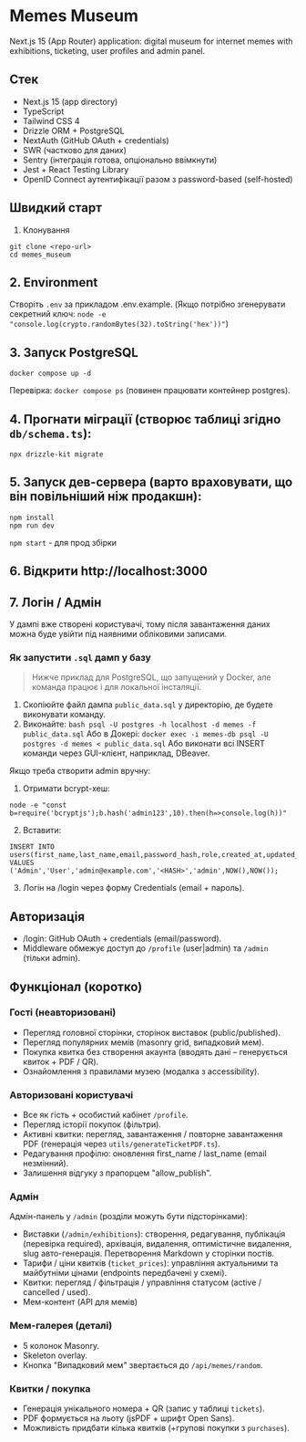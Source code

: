 # Memes Museum

Next.js 15 (App Router) application: digital museum for internet memes with exhibitions, ticketing, user profiles and admin panel.

## Стек

- Next.js 15 (app directory)
- TypeScript
- Tailwind CSS 4
- Drizzle ORM + PostgreSQL
- NextAuth (GitHub OAuth + credentials)
- SWR (частково для даних)
- Sentry (інтеграція готова, опціонально ввімкнути)
- Jest + React Testing Library
- OpenID Connect аутентифікації разом з password-based (self-hosted)

## Швидкий старт

1. Клонування

```
git clone <repo-url>
cd memes_museum
```

## 2. Environment

Створіть `.env` за прикладом .env.example.
(Якщо потрібно згенерувати секретний ключ: `node -e "console.log(crypto.randomBytes(32).toString('hex'))"`)

## 3. Запуск PostgreSQL

```
docker compose up -d
```

Перевірка: `docker compose ps` (повинен працювати контейнер postgres).

## 4. Прогнати міграції (створює таблиці згідно `db/schema.ts`):

```
npx drizzle-kit migrate
```

## 5. Запуск дев-сервера (варто враховувати, що він повільніший ніж продакшн):

```
npm install
npm run dev

```

`npm start` - для прод збірки

## 6. Відкрити http://localhost:3000

## 7. Логін / Адмін

У дампі вже створені користувачі, тому після завантаження даних можна буде увійти під наявними обліковими записами.

### Як запустити `.sql` дамп у базу

> Нижче приклад для PostgreSQL, що запущений у Docker, але команда працює і для локальної інсталяції.

1. Скопіюйте файл дампа `public_data.sql` у директорію, де будете виконувати команду.
2. Виконайте:
   `bash psql -U postgres -h localhost -d memes -f public_data.sql`
   Або в Докері:
   `docker exec -i memes-db psql -U postgres -d memes < public_data.sql`
   Або виконати всі INSERT команди через GUI-клієнт, наприклад, DBeaver.

Якщо треба створити admin вручну:

1. Отримати bcrypt-хеш:

```
node -e "const b=require('bcryptjs');b.hash('admin123',10).then(h=>console.log(h))"
```

2. Вставити:

```
INSERT INTO users(first_name,last_name,email,password_hash,role,created_at,updated_at)
VALUES ('Admin','User','admin@example.com','<HASH>','admin',NOW(),NOW());
```

3. Логін на /login через форму Credentials (email + пароль).

## Авторизація

- /login: GitHub OAuth + credentials (email/password).
- Middleware обмежує доступ до `/profile` (user|admin) та `/admin` (тільки admin).

## Функціонал (коротко)

### Гості (неавторизовані)

- Перегляд головної сторінки, сторінок виставок (public/published).
- Перегляд популярних мемів (masonry grid, випадковий мем).
- Покупка квитка без створення акаунта (вводять дані – генерується квиток + PDF / QR).
- Ознайомлення з правилами музею (модалка з accessibility).

### Авторизовані користувачі

- Все як гість + особистий кабінет `/profile`.
- Перегляд історії покупок (фільтри).
- Активні квитки: перегляд, завантаження / повторне завантаження PDF (генерація через `utils/generateTicketPDF.ts`).
- Редагування профілю: оновлення first_name / last_name (email незмінний).
- Залишення відгуку з прапорцем "allow_publish".

### Адмін

Адмін-панель у `/admin` (розділи можуть бути підсторінками):

- Виставки (`/admin/exhibitions`): створення, редагування, публікація (перевірка required), архівація, видалення, оптимістичне видалення, slug авто-генерація. Перетворення Markdown у сторінки постів.
- Тарифи / ціни квитків (`ticket_prices`): управління актуальними та майбутніми цінами (endpoints передбачені у схемі).
- Квитки: перегляд / фільтрація / управління статусом (active / cancelled / used).
- Мем-контент (API для мемів)

### Мем-галерея (деталі)

- 5 колонок Masonry.
- Skeleton overlay.
- Кнопка "Випадковий мем" звертається до `/api/memes/random`.

### Квитки / покупка

- Генерація унікального номера + QR (запис у таблиці `tickets`).
- PDF формується на льоту (jsPDF + шрифт Open Sans).
- Можливість придбати кілька квитків (+групові покупки з `purchases`).
